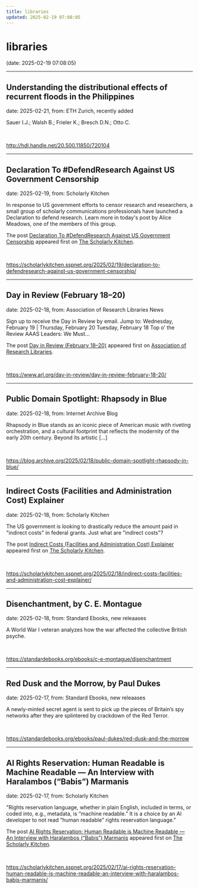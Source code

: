 ```yaml
---
title: libraries
updated: 2025-02-19 07:08:05
---
```


# libraries

(date: 2025-02-19 07:08:05)

---

## Understanding the distributional effects of recurrent floods in the Philippines

date: 2025-02-21, from: ETH Zurich, recently added

Sauer I.J.; Walsh B.; Frieler K.; Bresch D.N.; Otto C. 

<br> 

<http://hdl.handle.net/20.500.11850/720104>

---

## Declaration To #DefendResearch Against US Government Censorship

date: 2025-02-19, from: Scholarly Kitchen

<p>In response to US government efforts to censor research and researchers, a small group of scholarly communications professionals have launched a Declaration to defend research. Learn more in today's post by Alice Meadows, one of the members of this group.</p>
<p>The post <a href="https://scholarlykitchen.sspnet.org/2025/02/19/declaration-to-defendresearch-against-us-government-censorship/">Declaration To #DefendResearch Against US Government Censorship</a> appeared first on <a href="https://scholarlykitchen.sspnet.org">The Scholarly Kitchen</a>.</p>
 

<br> 

<https://scholarlykitchen.sspnet.org/2025/02/19/declaration-to-defendresearch-against-us-government-censorship/>

---

## Day in Review (February 18–20)

date: 2025-02-18, from: Association of Research Libraries News

<p>Sign up to receive the Day in Review by email. Jump to: Wednesday, February 19 &#124; Thursday, February 20 Tuesday, February 18 Top o’ the Review AAAS Leaders: We Must...</p>
<p>The post <a href="https://www.arl.org/day-in-review/day-in-review-february-18-20/">Day in Review (February 18–20)</a> appeared first on <a href="https://www.arl.org">Association of Research Libraries</a>.</p>
 

<br> 

<https://www.arl.org/day-in-review/day-in-review-february-18-20/>

---

## Public Domain Spotlight: Rhapsody in Blue

date: 2025-02-18, from: Internet Archive Blog

Rhapsody in Blue stands as an iconic piece of American music with riveting orchestration, and a cultural footprint that reflects the modernity of the early 20th century. Beyond its artistic [&#8230;] 

<br> 

<https://blog.archive.org/2025/02/18/public-domain-spotlight-rhapsody-in-blue/>

---

## Indirect Costs (Facilities and Administration Cost) Explainer

date: 2025-02-18, from: Scholarly Kitchen

<p>The US government is looking to drastically reduce the amount paid in "indirect costs" in federal grants. Just what are "indirect costs"?</p>
<p>The post <a href="https://scholarlykitchen.sspnet.org/2025/02/18/indirect-costs-facilities-and-administration-cost-explainer/">Indirect Costs (Facilities and Administration Cost) Explainer</a> appeared first on <a href="https://scholarlykitchen.sspnet.org">The Scholarly Kitchen</a>.</p>
 

<br> 

<https://scholarlykitchen.sspnet.org/2025/02/18/indirect-costs-facilities-and-administration-cost-explainer/>

---

## Disenchantment, by C. E. Montague

date: 2025-02-18, from: Standard Ebooks, new releaases

A World War I veteran analyzes how the war affected the collective British psyche. 

<br> 

<https://standardebooks.org/ebooks/c-e-montague/disenchantment>

---

## Red Dusk and the Morrow, by Paul Dukes

date: 2025-02-17, from: Standard Ebooks, new releaases

A newly-minted secret agent is sent to pick up the pieces of Britain’s spy networks after they are splintered by crackdown of the Red Terror. 

<br> 

<https://standardebooks.org/ebooks/paul-dukes/red-dusk-and-the-morrow>

---

## AI Rights Reservation: Human Readable is Machine Readable — An Interview with Haralambos (“Babis”) Marmanis

date: 2025-02-17, from: Scholarly Kitchen

<p>"Rights reservation language, whether in plain English, included in terms, or coded into, e.g., metadata, is “machine readable.” It is a choice by an AI developer to not read “human readable” rights reservation language."</p>
<p>The post <a href="https://scholarlykitchen.sspnet.org/2025/02/17/ai-rights-reservation-human-readable-is-machine-readable-an-interview-with-haralambos-babis-marmanis/">AI Rights Reservation: Human Readable is Machine Readable &#8212; An Interview with Haralambos (“Babis”) Marmanis</a> appeared first on <a href="https://scholarlykitchen.sspnet.org">The Scholarly Kitchen</a>.</p>
 

<br> 

<https://scholarlykitchen.sspnet.org/2025/02/17/ai-rights-reservation-human-readable-is-machine-readable-an-interview-with-haralambos-babis-marmanis/>

